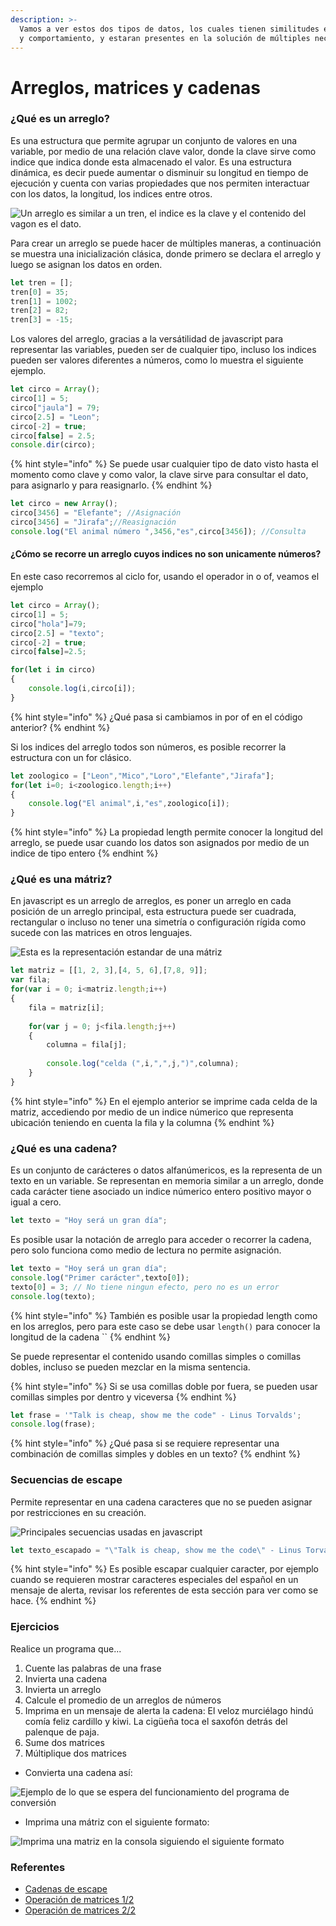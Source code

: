 ```yaml
---
description: >-
  Vamos a ver estos dos tipos de datos, los cuales tienen similitudes en su uso
  y comportamiento, y estaran presentes en la solución de múltiples necesidades.
---
```


# Arreglos, matrices y cadenas

### ¿Qué es un arreglo?

Es una estructura que permite agrupar un conjunto de valores en una variable, por medio de una relación clave valor, donde la clave sirve como indice que indica donde esta almacenado el valor. Es una estructura dinámica, es decir puede aumentar o disminuir su longitud en tiempo de ejecución y cuenta con varias propiedades que nos permiten interactuar con los datos, la longitud, los indices entre otros.

![Un arreglo es similar a un tren, el indice es la clave y el contenido del vagon es el dato.](../.gitbook/assets/imagen%20%2819%29.png)

Para crear un arreglo se puede hacer de múltiples maneras, a continuación se muestra una inicialización clásica, donde primero se declara el arreglo y luego se asignan los datos en orden.

```javascript
let tren = [];
tren[0] = 35;
tren[1] = 1002;
tren[2] = 82;
tren[3] = -15;
```

Los valores del arreglo, gracias a la versátilidad de javascript para representar las variables, pueden ser de cualquier tipo, incluso los indices pueden ser valores diferentes a números, como lo muestra el siguiente ejemplo.

```javascript
let circo = Array();
circo[1] = 5;
circo["jaula"] = 79;
circo[2.5] = "Leon";
circo[-2] = true;
circo[false] = 2.5;
console.dir(circo);
```

{% hint style="info" %}
Se puede usar cualquier tipo de dato visto hasta el momento como clave y como valor, la clave sirve para consultar el dato, para asignarlo y para reasignarlo.
{% endhint %}

```javascript
let circo = new Array();
circo[3456] = "Elefante"; //Asignación
circo[3456] = "Jirafa";//Reasignación
console.log("El animal número ",3456,"es",circo[3456]); //Consulta
```

#### ¿Cómo se recorre un arreglo cuyos indices no son unicamente números?

En este caso recorremos al ciclo for, usando el operador in o of, veamos el ejemplo

```javascript
let circo = Array();
circo[1] = 5;
circo["hola"]=79;
circo[2.5] = "texto";
circo[-2] = true;
circo[false]=2.5;

for(let i in circo)
{
	console.log(i,circo[i]);  
}
```

{% hint style="info" %}
¿Qué pasa si cambiamos in por of en el código anterior?
{% endhint %}

Si los indices del arreglo todos son números, es posible recorrer la estructura con un for clásico.

```javascript
let zoologico = ["Leon","Mico","Loro","Elefante","Jirafa"];
for(let i=0; i<zoologico.length;i++)
{
    console.log("El animal",i,"es",zoologico[i]);
}
```

{% hint style="info" %}
La propiedad length permite conocer la longitud del arreglo, se puede usar cuando los datos son asignados por medio de un indice de tipo entero
{% endhint %}

###  ¿Qué es una mátriz?

En javascript es un arreglo de arreglos, es poner un arreglo en cada posición de un arreglo principal, esta estructura puede ser cuadrada, rectangular o incluso no tener una simetría o configuración rígida como sucede con las matrices en otros lenguajes.

![Esta es la representaci&#xF3;n estandar de una m&#xE1;triz](../.gitbook/assets/imagen%20%2821%29.png)

```javascript
let matriz = [[1, 2, 3],[4, 5, 6],[7,8, 9]];
var fila;
for(var i = 0; i<matriz.length;i++)
{
    fila = matriz[i];
    
    for(var j = 0; j<fila.length;j++)
    {
        columna = fila[j];
        
        console.log("celda (",i,",",j,")",columna);
    }
}
```

{% hint style="info" %}
En el ejemplo anterior se imprime cada celda de la matriz, accediendo por medio de un indice númerico que representa ubicación teniendo en cuenta la fila y la columna
{% endhint %}

### ¿Qué es una cadena?

Es un conjunto de carácteres o datos alfanúmericos, es la representa de un texto en un variable. Se representan en memoria similar a un arreglo, donde cada carácter tiene asociado un indice númerico entero positivo mayor o igual a cero.

```javascript
let texto = "Hoy será un gran día";
```

Es posible usar la notación de arreglo para acceder o recorrer la cadena, pero solo funciona como medio de lectura no permite asignación.

```javascript
let texto = "Hoy será un gran día";
console.log("Primer carácter",texto[0]);
texto[0] = 3; // No tiene ningun efecto, pero no es un error
console.log(texto);
```

{% hint style="info" %}
También es posible usar la propiedad length como en los arreglos, pero para este caso se debe usar `length()` para conocer la longitud de la cadena ``
{% endhint %}

Se puede representar el contenido usando comillas simples o comillas dobles, incluso se pueden mezclar en la misma sentencia.

{% hint style="info" %}
Si se usa comillas doble por fuera, se pueden usar comillas simples por dentro y viceversa
{% endhint %}

```javascript
let frase = '"Talk is cheap, show me the code" - Linus Torvalds';
console.log(frase);
```

{% hint style="info" %}
¿Qué pasa si se requiere representar una combinación de comillas simples y dobles en un texto?
{% endhint %}

### Secuencias de escape

Permite representar en una cadena caracteres que no se pueden asignar por restricciones en su creación.

![Principales secuencias usadas en javascript](../.gitbook/assets/secuencia_escape_javascript.jpg)

```javascript
let texto_escapado = "\"Talk is cheap, show me the code\" - Linus Torvalds";
```

{% hint style="info" %}
Es posible escapar cualquier caracter, por ejemplo cuando se requieren mostrar caracteres especiales del español en un mensaje de alerta, revisar los referentes de esta sección para ver como se hace.
{% endhint %}

### Ejercicios

Realice un programa que...

1.  Cuente las palabras de una frase
2.  Invierta una cadena
3. Invierta un arreglo
4. Calcule el promedio de un arreglos de números
5. Imprima en un mensaje de alerta la cadena: El veloz murciélago hindú comía feliz cardillo y kiwi. La cigüeña toca el saxofón detrás del palenque de paja. 
6. Sume dos matrices
7. Múltiplique dos matrices

* Convierta una cadena así:

![Ejemplo de lo que se espera del funcionamiento del programa de conversi&#xF3;n](../.gitbook/assets/ejercicio_conversiones_01jpg.jpg)

* Imprima una mátriz con el siguiente formato:

![Imprima una matriz en la consola siguiendo el siguiente formato](../.gitbook/assets/ejercicio_conversiones_02jpg.jpg)

### Referentes

* [Cadenas de escape](http://www.etnassoft.com/2010/12/28/cadenas-de-escape-como-poner-tildes-en-javascript/)
* [Operación de matrices 1/2](http://es.onlinemschool.com/math/assistance/matrix/multiply/)
* [Operación de matrices 2/2](https://matrixcalc.org/es/)

